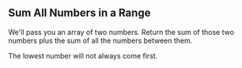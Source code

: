 ## Sum All Numbers in a Range

We'll pass you an array of two numbers. Return the sum of those two numbers plus the sum of all the numbers between them.

The lowest number will not always come first.